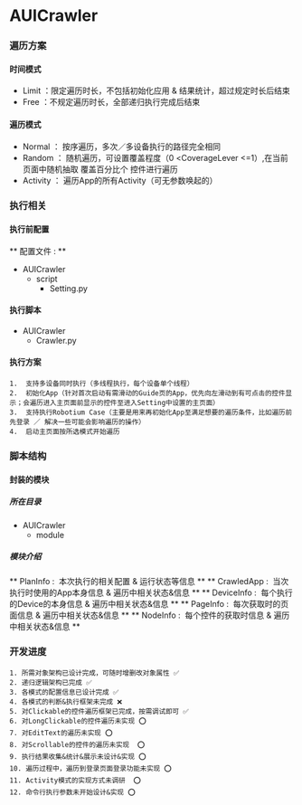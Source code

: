 # AUICrawler
### 遍历方案
#### 时间模式
* Limit ：限定遍历时长，不包括初始化应用 & 结果统计，超过规定时长后结束
* Free  ：不规定遍历时长，全部递归执行完成后结束
#### 遍历模式
* Normal ： 按序遍历，多次／多设备执行的路径完全相同
* Random ： 随机遍历，可设置覆盖程度（0 <CoverageLever <=1）,在当前页面中随机抽取 覆盖百分比个 控件进行遍历
* Activity ： 遍历App的所有Activity（可无参数唤起的）
### 执行相关
#### 执行前配置
** 配置文件 : **
- AUICrawler
  - script
    - Setting.py
#### 执行脚本
- AUICrawler
  - Crawler.py
#### 执行方案
```
1.  支持多设备同时执行（多线程执行，每个设备单个线程）
2.  初始化App（针对首次启动有需滑动的Guide页的App，优先向左滑动到有可点击的控件显示；会遍历进入主页面前显示的控件至进入Setting中设置的主页面）
3.  支持执行Robotium Case（主要是用来再初始化App至满足想要的遍历条件，比如遍历前先登录 ／ 解决一些可能会影响遍历的操作）
4.  启动主页面按所选模式开始遍历
```
### 脚本结构
#### 封装的模块
##### 所在目录
- AUICrawler
  - module
##### 模块介绍
** PlanInfo :  本次执行的相关配置 & 运行状态等信息 **
** CrawledApp :  当次执行时使用的App本身信息 & 遍历中相关状态&信息 **
** DeviceInfo :  每个执行的Device的本身信息 & 遍历中相关状态&信息 **
** PageInfo :  每次获取时的页面信息 & 遍历中相关状态&信息 **
** NodeInfo :  每个控件的获取时信息 & 遍历中相关状态&信息 **
### 开发进度
```
1. 所需对象架构已设计完成，可随时增删改对象属性 ✅
2. 递归逻辑架构已完成 ✅
3. 各模式的配置信息已设计完成 ✅
4. 各模式的判断&执行框架未完成 ❌
5. 对Clickable的控件遍历框架已完成，按需调试即可 ✅
6. 对LongClickable的控件遍历未实现 ⭕️
7. 对EditText的遍历未实现 ⭕️
8. 对Scrollable的控件的遍历未实现  ⭕️
9. 执行结果收集&统计&展示未设计&实现 ⭕️
10. 遍历过程中，遍历到登录页面登录功能未实现 ⭕️
11. Activity模式的实现方式未调研  ⭕️
12. 命令行执行参数未开始设计&实现 ⭕️
```
